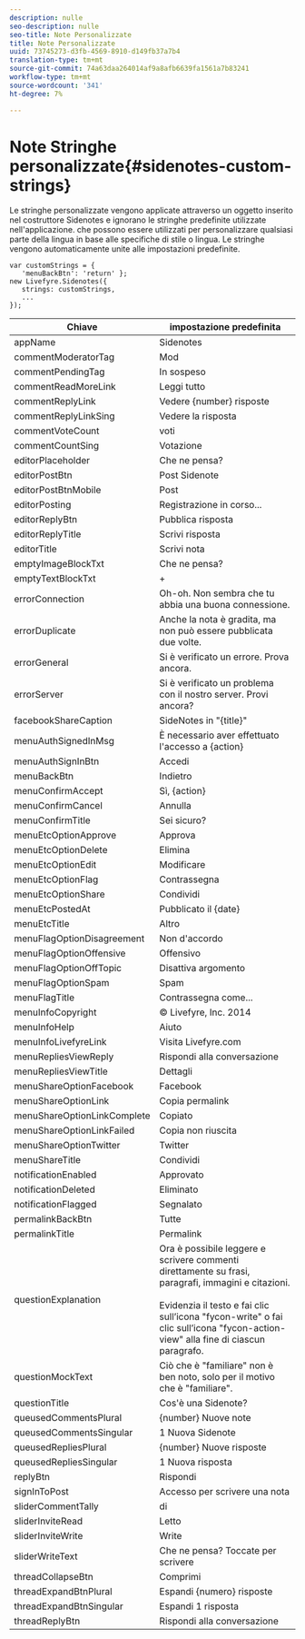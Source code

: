 ```yaml
---
description: nulle
seo-description: nulle
seo-title: Note Personalizzate
title: Note Personalizzate
uuid: 73745273-d3fb-4569-8910-d149fb37a7b4
translation-type: tm+mt
source-git-commit: 74a63daa264014af9a8afb6639fa1561a7b83241
workflow-type: tm+mt
source-wordcount: '341'
ht-degree: 7%

---
```



# Note Stringhe personalizzate{#sidenotes-custom-strings}

Le stringhe personalizzate vengono applicate attraverso un oggetto inserito nel costruttore Sidenotes e ignorano le stringhe predefinite utilizzate nell&#39;applicazione. che possono essere utilizzati per personalizzare qualsiasi parte della lingua in base alle specifiche di stile o lingua. Le stringhe vengono automaticamente unite alle impostazioni predefinite.

```
var customStrings = { 
   'menuBackBtn': 'return' }; 
new Livefyre.Sidenotes({ 
   strings: customStrings, 
   ...  
});
```

| Chiave | impostazione predefinita |
|---|---|
| appName | Sidenotes |
| commentModeratorTag | Mod |
| commentPendingTag | In sospeso |
| commentReadMoreLink | Leggi tutto |
| commentReplyLink | Vedere {number} risposte |
| commentReplyLinkSing | Vedere la risposta |
| commentVoteCount | voti |
| commentCountSing | Votazione |
| editorPlaceholder | Che ne pensa? |
| editorPostBtn | Post Sidenote |
| editorPostBtnMobile | Post |
| editorPosting | Registrazione in corso... |
| editorReplyBtn | Pubblica risposta |
| editorReplyTitle | Scrivi risposta |
| editorTitle | Scrivi nota |
| emptyImageBlockTxt | Che ne pensa? |
| emptyTextBlockTxt | + |
| errorConnection | Oh-oh. Non sembra che tu abbia una buona connessione. |
| errorDuplicate | Anche la nota è gradita, ma non può essere pubblicata due volte. |
| errorGeneral | Si è verificato un errore. Prova ancora. |
| errorServer | Si è verificato un problema con il nostro server. Provi ancora? |
| facebookShareCaption | SideNotes in &quot;{title}&quot; |
| menuAuthSignedInMsg | È necessario aver effettuato l&#39;accesso a {action} |
| menuAuthSignInBtn | Accedi |
| menuBackBtn | Indietro |
| menuConfirmAccept | Sì, {action} |
| menuConfirmCancel | Annulla |
| menuConfirmTitle | Sei sicuro? |
| menuEtcOptionApprove | Approva |
| menuEtcOptionDelete | Elimina |
| menuEtcOptionEdit | Modificare       |
| menuEtcOptionFlag | Contrassegna |
| menuEtcOptionShare | Condividi |
| menuEtcPostedAt | Pubblicato il {date} |
| menuEtcTitle | Altro |
| menuFlagOptionDisagreement | Non d&#39;accordo |
| menuFlagOptionOffensive | Offensivo |
| menuFlagOptionOffTopic | Disattiva argomento |
| menuFlagOptionSpam | Spam |
| menuFlagTitle | Contrassegna come... |
| menuInfoCopyright | © Livefyre, Inc. 2014 |
| menuInfoHelp | Aiuto |
| menuInfoLivefyreLink | Visita Livefyre.com |
| menuRepliesViewReply | Rispondi alla conversazione |
| menuRepliesViewTitle | Dettagli |
| menuShareOptionFacebook | Facebook |
| menuShareOptionLink | Copia permalink |
| menuShareOptionLinkComplete | Copiato |
| menuShareOptionLinkFailed | Copia non riuscita |
| menuShareOptionTwitter | Twitter |
| menuShareTitle | Condividi |
| notificationEnabled | Approvato |
| notificationDeleted | Eliminato |
| notificationFlagged | Segnalato |
| permalinkBackBtn | Tutte |
| permalinkTitle | Permalink |
| questionExplanation | Ora è possibile leggere e scrivere commenti direttamente su frasi, paragrafi, immagini e citazioni.<br><br>Evidenzia il testo e fai clic sull’icona &quot;fycon-write&quot; o fai clic sull’icona &quot;fycon-action-view&quot; alla fine di ciascun paragrafo. |
| questionMockText | Ciò che è &quot;familiare&quot; non è ben noto, solo per il motivo che è &quot;familiare&quot;. |
| questionTitle | Cos&#39;è una Sidenote? |
| queusedCommentsPlural | {number} Nuove note |
| queusedCommentsSingular | 1 Nuova Sidenote |
| queusedRepliesPlural | {number} Nuove risposte |
| queusedRepliesSingular | 1 Nuova risposta |
| replyBtn | Rispondi |
| signInToPost | Accesso per scrivere una nota |
| sliderCommentTally | di |
| sliderInviteRead | Letto |
| sliderInviteWrite | Write |
| sliderWriteText | Che ne pensa? Toccate per scrivere |
| threadCollapseBtn | Comprimi |
| threadExpandBtnPlural | Espandi {numero} risposte |
| threadExpandBtnSingular | Espandi 1 risposta |
| threadReplyBtn | Rispondi alla conversazione |

